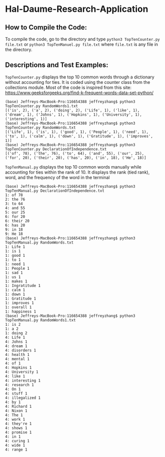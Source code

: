 # Hal-Daume-Research-Application

## How to Compile the Code:
To compile the code, go to the directory and type ```python3 TopTenCounter.py file.txt``` or ```python3 TopTenManuel.py file.txt``` where ```file.txt``` is any file in the directory. 

## Descriptions and Test Examples:
```TopTenCounter.py``` displays the top 10 common words through a dictionary without accounting for ties. It is coded using the counter class from the collections module. Most of the code is inspired from this site: https://www.geeksforgeeks.org/find-k-frequent-words-data-set-python/
``` 
(base) Jeffreys-MacBook-Pro:116654388 jeffreyzhang$ python3 TopTenCounter.py RandomWords1.txt
[('is', 2), ('a', 2), ('doing', 2), ('Life', 1), ('like', 1), ('dream', 1), ('Johns', 1), ('Hopkins', 1), ('University', 1), ('interesting', 1)]
(base) Jeffreys-MacBook-Pro:116654388 jeffreyzhang$ python3 TopTenCounter.py RandomWords.txt
[('Life', 1), ('is', 1), ('good', 1), ('People', 1), ('need', 1), ('to', 1), ('calm', 1), ('down', 1), ('Gratitude', 1), ('improves', 1)]
(base) Jeffreys-MacBook-Pro:116654388 jeffreyzhang$ python3 TopTenCounter.py DeclarationOfIndependence.txt 
[('of', 78), ('the', 76), ('to', 64), ('and', 55), ('our', 25), ('for', 20), ('their', 20), ('has', 20), ('in', 18), ('He', 18)]
```

```TopTenManual.py``` displays the top 10 common words manually while accounting for ties within the rank of 10. It displays the rank (tied rank), word, and the frequency of the word in the terminal

```
(base) Jeffreys-MacBook-Pro:116654388 jeffreyzhang$ python3 TopTenManual.py DeclarationOfIndependence.txt 
1: of 78
2: the 76
3: to 64
4: and 55
5: our 25
6: for 20
6: their 20
6: has 20
9: in 18
9: He 18
(base) Jeffreys-MacBook-Pro:116654388 jeffreyzhang$ python3 TopTenManual.py RandomWords.txt 
1: Life 1
1: is 1
1: good 1
1: to 1
1: need 1
1: People 1
1: sad 1
1: us 1
1: makes 1
1: Ingratitude 1
1: calm 1
1: down 1
1: Gratitude 1
1: improves 1
1: overall 1
1: happiness 1
(base) Jeffreys-MacBook-Pro:116654388 jeffreyzhang$ python3 TopTenManual.py RandomWords1.txt 
1: is 2
1: a 2
1: doing 2
4: Life 1
4: Johns 1
4: dream 1
4: disorders 1
4: health 1
4: mental 1
4: of 1
4: Hopkins 1
4: University 1
4: like 1
4: interesting 1
4: research 1
4: On 1
4: stuff 1
4: illegalized 1
4: by 1
4: Richard 1
4: Nixon 1
4: The 1
4: work 1
4: they're 1
4: shows 1
4: promise 1
4: in 1
4: curing 1
4: wide 1
4: range 1
```
